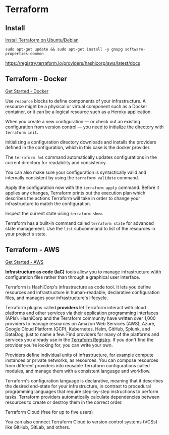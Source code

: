 # Terraform

## Install

[Install Terraform on Ubuntu/Debian](https://developer.hashicorp.com/terraform/tutorials/docker-get-started/install-cli)

    sudo apt-get update && sudo apt-get install -y gnupg software-properties-common

<https://registry.terraform.io/providers/hashicorp/aws/latest/docs>

## Terraform - Docker

[Get Started - Docker](https://developer.hashicorp.com/terraform/tutorials/docker-get-started)

Use `resource` blocks to define components of your infrastructure. A resource might be a physical or virtual component such as a Docker container, or it can be a logical resource such as a Heroku application.

When you create a new configuration — or check out an existing configuration from version control — you need to initialize the directory with `terraform init`.

Initializing a configuration directory downloads and installs the providers defined in the configuration, which in this case is the docker provider.

The `terraform fmt` command automatically updates configurations in the current directory for readability and consistency.

You can also make sure your configuration is syntactically valid and internally consistent by using the `terraform validate` command.

Apply the configuration now with the `terraform apply` command. Before it applies any changes, Terraform prints out the execution plan which describes the actions Terraform will take in order to change your infrastructure to match the configuration.

Inspect the current state using `terraform show`.

Terraform has a built-in command called `terraform state` for advanced state management. Use the `list` subcommand to list of the resources in your project's state.

## Terraform - AWS

[Get Started - AWS](https://developer.hashicorp.com/terraform/tutorials/aws-get-started)

**Infrastructure as code (IaC)** tools allow you to manage infrastructure w)ith configuration files rather than through a graphical user interface.

Terraform is HashiCorp's infrastructure as code tool. It lets you define resources and infrastructure in human-readable, declarative configuration files, and manages your infrastructure's lifecycle.

Terraform plugins called **providers** let Terraform interact with cloud platforms and other services via their application programming interfaces (APIs). HashiCorp and the Terraform community have written over 1,000 providers to manage resources on Amazon Web Services (AWS), Azure, Google Cloud Platform (GCP), Kubernetes, Helm, GitHub, Splunk, and DataDog, just to name a few. Find providers for many of the platforms and services you already use in the [Terraform Registry](https://registry.terraform.io/browse/providers). If you don't find the provider you're looking for, you can write your own.

Providers define individual units of infrastructure, for example compute instances or private networks, as resources. You can compose resources from different providers into reusable Terraform configurations called modules, and manage them with a consistent language and workflow.

Terraform's configuration language is declarative, meaning that it describes the desired end-state for your infrastructure, in contrast to procedural programming languages that require step-by-step instructions to perform tasks. Terraform providers automatically calculate dependencies between resources to create or destroy them in the correct order.

Terraform Cloud (free for up to five users)

You can also connect Terraform Cloud to version control systems (VCSs) like GitHub, GitLab, and others.
